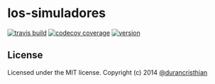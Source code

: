 # los-simuladores

[![travis build](https://img.shields.io/travis/durancristhian/los-simuladores.svg)](https://travis-ci.org/durancristhian/los-simuladores)
[![codecov coverage](https://img.shields.io/codecov/c/github/durancristhian/los-simuladores.svg)](https://codecov.io/github/durancristhian/los-simuladores)
[![version](https://img.shields.io/npm/v/los-simuladores.svg)](https://www.npmjs.com/package/los-simuladores)

License
----------
Licensed under the MIT license. Copyright (c) 2014 [@durancristhian](https://twitter.com/DuranCristhian)
